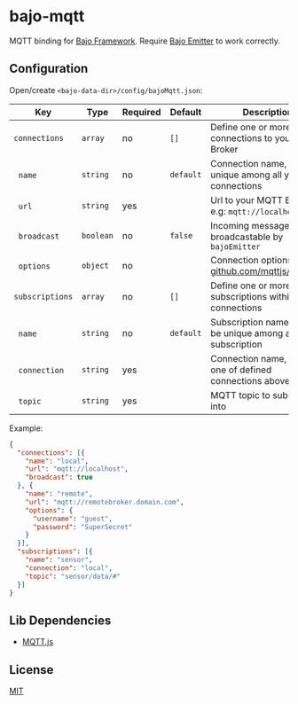 # bajo-mqtt

MQTT binding for [Bajo Framework](https://github.com/ardhi/bajo). Require [Bajo Emitter](https://github.com/ardhi/bajo-emitter) to work correctly.

## Configuration

Open/create ```<bajo-data-dir>/config/bajoMqtt.json```:

| Key | Type | Required | Default | Description |
| --- | ---- | -------- | ------- | ----------- |
| ```connections``` | ```array``` | no | ```[]``` | Define one or more connections to your MQTT Broker |
| &nbsp;&nbsp;```name``` | ```string``` | no | ```default``` | Connection name, must be unique among all your connections |
| &nbsp;&nbsp;```url``` | ```string``` | yes || Url to your MQTT Broker, e.g: ```mqtt://localhost``` |
| &nbsp;&nbsp;```broadcast``` | ```boolean``` | no | ```false``` | Incoming messages are broadcastable by ```bajoEmitter``` |
| &nbsp;&nbsp;```options``` | ```object``` | no || Connection options, see [github.com/mqttjs/MQTT.js](github.com/mqttjs/MQTT.js) |
| ```subscriptions``` | ```array``` | no | ```[]``` | Define one or more subscriptions within your connections |
| &nbsp;&nbsp;```name``` | ```string``` | no | ```default``` | Subscription name, must be unique among all your subscription |
| &nbsp;&nbsp;```connection``` | ```string``` | yes || Connection name, must be one of defined connections above |
| &nbsp;&nbsp;```topic``` | ```string``` | yes || MQTT topic to subscribe into |


Example:

```json
{
  "connections": [{
    "name": "local",
    "url": "mqtt://localhost",
    "broadcast": true
  }, {
    "name": "remote",
    "url": "mqtt://remotebroker.domain.com",
    "options": {
      "username": "guest",
      "password": "SuperSecret"
    }
  }],
  "subscriptions": [{
    "name": "sensor",
    "connection": "local",
    "topic": "sensor/data/#"
  }]
}
```

## Lib Dependencies

- [MQTT.js](github.com/mqttjs/MQTT.js)

## License

[MIT](LICENSE)